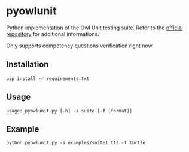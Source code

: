 # pyowlunit

Python implementation of the Owl Unit testing suite.
Refer to the [official repository](https://github.com/luigi-asprino/owl-unit) for additional informations.

Only supports competency questions verification right now.

## Installation

```
pip install -r requirements.txt
```

## Usage
```
usage: pyowlunit.py [-h] -s suite [-f [format]]
```


## Example
```
python pyowlunit.py -s examples/suite1.ttl -f turtle
```
